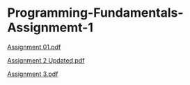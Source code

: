 # Programming-Fundamentals-Assignmemt-1
[Assignment 01.pdf](https://github.com/aliakbar697/Programming-Fundamentals-Assignmemt-1/files/13297118/Assignment.01.pdf)

[Assignment 2 Updated.pdf](https://github.com/aliakbar697/Programming-Fundamentals-Assignmemt-1/files/13297218/Assignment.2.Updated.pdf)

[Assignment 3.pdf](https://github.com/aliakbar697/Programming-Fundamentals-Assignmemt-1/files/13367070/Assignment.3.pdf)
